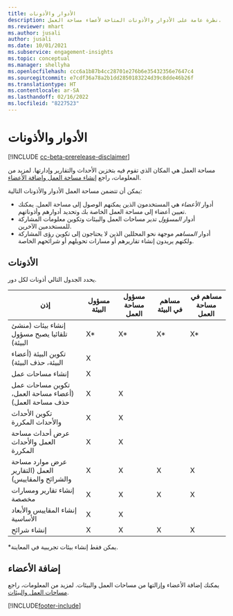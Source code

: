 ```yaml
---
title: الأدوار والأذونات
description: نظرة عامة على الأدوار والأذونات المتاحة لأعضاء مساحة العمل.
ms.reviewer: mhart
ms.author: jusali
author: jusali
ms.date: 10/01/2021
ms.subservice: engagement-insights
ms.topic: conceptual
ms.manager: shellyha
ms.openlocfilehash: ccc6a1b87b4cc28701e276b6e35432356e7647c4
ms.sourcegitcommit: e7cdf36a78a2b1dd2850183224d39c8dde46b26f
ms.translationtype: HT
ms.contentlocale: ar-SA
ms.lasthandoff: 02/16/2022
ms.locfileid: "8227523"
---
```

# <a name="roles-and-permissions"></a>الأدوار والأذونات

[!INCLUDE [cc-beta-prerelease-disclaimer](includes/cc-beta-prerelease-disclaimer.md)]

مساحة العمل هي المكان الذي تقوم فيه بتخزين الأحداث والتقارير وإدارتها. لمزيد من المعلومات، راجع [إنشاء مساحة العمل وإضافة الأعضاء](create-workspace.md). 

يمكن أن تتضمن مساحة العمل الأدوار والأذونات التالية:

- أدوار *الأعضاء* هي المستخدمون الذين يمكنهم الوصول إلى مساحة العمل. يمكنك تعيين أعضاء إلى مساحة العمل الخاصة بك وتحديد أدوارهم وأذوناتهم. 
- أدوار *المسؤول* تدير مساحات العمل والبيئات وتكوين معلومات المشاركة للمستخدمين الآخرين. 
- أدوار *المساهم* موجهة نحو المحللين الذين لا يحتاجون إلى تكوين رؤى المشاركة ولكنهم يريدون إنشاء تقاريرهم أو مسارات تحويلهم أو شرائحهم الخاصة.

## <a name="permissions"></a>الأذونات
  
يحدد الجدول التالي أذونات لكل دور. 

| إذن | مسؤول البيئة | مسؤول مساحة العمل | مساهم في البيئة | مساهم في مساحة العمل | 
|--|--|--|--|--|
| إنشاء بيئات (منشئ تلقائيا يصبح مسؤول البيئة) | X* | X* | X* | X* |  
| تكوين البيئة (أعضاء البيئة، حذف البيئة) | X |  |  |  |  
| إنشاء مساحات عمل | X |  |  |  |  
| تكوين مساحات عمل (أعضاء مساحة العمل، حذف مساحة العمل) | X | X |  |  |  
| تكوين الأحداث والأحداث المكررة | X | X | |  |  
| عرض أحداث مساحة العمل والأحداث المكررة | X | X | |  |  
| عرض موارد مساحة العمل (التقارير والشرائح والمقاييس)| X | X | X | X |  
| إنشاء تقارير ومسارات مخصصة | X | X | X | X |  
| إنشاء المقاييس والأبعاد الأساسية| X | X |  |  |  
| إنشاء شرائح| X | X | X | X |  

*يمكن فقط إنشاء بيئات تجريبية في المعاينة. 

## <a name="add-members"></a>إضافة الأعضاء

يمكنك إضافة الأعضاء وإزالتها من مساحات العمل والبيئات. لمزيد من المعلومات، راجع [مساحات العمل والبيئات](manage-environments-workspaces.md).


[!INCLUDE[footer-include](../includes/footer-banner.md)]
